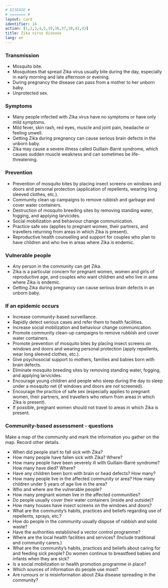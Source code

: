 ```yaml
---
# DISEASE #
# ======= #
layout: card
identifier: 14
action: [1,2,3,4,5,19,36,37,38,42,43]
title: Zika virus disease 
lang: en
---
```


### Transmission

- Mosquito bite. 
- Mosquitoes that spread Zika virus usually bite during the day, especially in early morning and late afternoon or evening. 
- During pregnancy the disease can pass from a mother to her unborn baby. 
- Unprotected sex. 

### Symptoms

- Many people infected with Zika virus have no symptoms or have only mild symptoms. 
- Mild fever, skin rash, red eyes, muscle and joint pain, headache or feeling unwell. 
- Getting Zika during pregnancy can cause serious brain defects in the unborn baby. 
- Zika may cause a severe illness called Guillain-Barré syndrome, which causes sudden muscle weakness and can sometimes be life-threatening.

### Prevention

- Prevention of mosquito bites by placing insect screens on windows and doors and personal protection (application of repellents, wearing long sleeved clothes, etc.). 
- Community clean up campaigns to remove rubbish and garbage and cover water containers. 
- Destruction of mosquito breeding sites by removing standing water, fogging, and applying larvicides. 
- Social mobilization and behaviour change communication. 
- Practice safe sex (applies to pregnant women, their partners, and travellers returning from areas in which Zika is present). 
- Reproductive health counselling and support for couples who plan to have children and who live in areas where Zika is endemic. 

### Vulnerable people

- Any person in the community can get Zika. 
- Zika is a particular concern for pregnant women, women and girls of reproductive age, and couples who want children and who live in area where Zika is endemic. 
- Getting Zika during pregnancy can cause serious brain defects in an unborn baby. 

### If an epidemic occurs

- Increase community-based surveillance. 
- Rapidly detect serious cases and refer them to health facilities.
- Increase social mobilization and behaviour change communication.
- Promote community clean-up campaigns to remove rubbish and cover water containers. 
- Promote prevention of mosquito bites by placing insect screens on windows and doors and wearing personal protection (apply repellents, wear long sleeved clothes, etc.). 
- Give psychosocial support to mothers, families and babies born with brain defects. 
- Eliminate mosquito breeding sites by removing standing water, fogging, and applying larvicides. 
- Encourage young children and people who sleep during the day to sleep under a mosquito net (if windows and doors are not screened). 
- Encourage the practice of safe sex (especially applies to pregnant women, their partners, and travellers who return from areas in which Zika is present).
- If possible, pregnant women should not travel to areas in which Zika is present. 

### Community-based assessment - questions

Make a map of the community and mark the information you gather on the map. Record other details.
- When did people start to fall sick with Zika? 
- How many people have fallen sick with Zika? Where? 
- How many people have been severely ill with Guillain-Barré syndrome? How many have died? Where? 
- Have any children been born with brain or head defects? How many? 
- How many people live in the affected community or area? How many children under 5 years of age live in the area? 
- Who and where are the vulnerable people? 
- How many pregnant women live in the affected communities?
- Do people usually cover their water containers (inside and outside)? 
- How many houses have insect screens on the windows and doors? 
- What are the community’s habits, practices and beliefs regarding use of repellents, sprays, etc.?
- How do people in the community usually dispose of rubbish and solid waste? 
- Have the authorities established a vector control programme?
- Where are the local health facilities and services? (Include traditional and community carers.) 
- What are the community’s habits, practices and beliefs about caring for and feeding sick people? Do women continue to breastfeed babies and infants when they are sick?
-	Is a social mobilization or health promotion programme in place? 
- Which sources of information do people use most? 
- Are rumours or is misinformation about Zika disease spreading in the community? 
